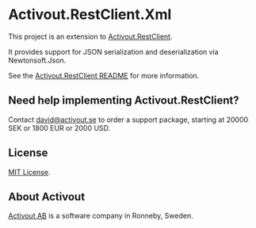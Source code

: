# Activout.RestClient.Xml

This project is an extension to [Activout.RestClient](https://www.nuget.org/packages/Activout.RestClient/). 

It provides support for JSON serialization and deserialization via Newtonsoft.Json.

See the [Activout.RestClient README](https://github.com/twogood/Activout.RestClient/tree/main) for more information.

## Need help implementing Activout.RestClient?

Contact [david@activout.se](mailto:david@activout.se) to order a support package, starting at 20000 SEK or 1800 EUR or 2000 USD.

## License

[MIT License](LICENSE).

## About Activout
[Activout AB](http://activout.se) is a software company in Ronneby, Sweden.

